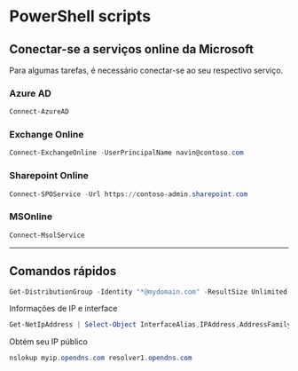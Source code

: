 # PowerShell scripts

## Conectar-se a serviços online da Microsoft

Para algumas tarefas, é necessário conectar-se ao seu respectivo serviço.

### Azure AD

```PowerShell
Connect-AzureAD
```

### Exchange Online

```PowerShell
Connect-ExchangeOnline -UserPrincipalName navin@contoso.com
```

### Sharepoint Online

```PowerShell
Connect-SPOService -Url https://contoso-admin.sharepoint.com
```

### MSOnline 
```PowerShell
Connect-MsolService
```

---

## Comandos rápidos

```PowerShell
Get-DistributionGroup -Identity "*@mydomain.com" -ResultSize Unlimited | Format-Table
```

Informações de IP e interface

```PowerShell
Get-NetIpAddress | Select-Object InterfaceAlias,IPAddress,AddressFamily | Format-Table
```

Obtém seu IP público

```PowerShell
nslokup myip.opendns.com resolver1.opendns.com
```
